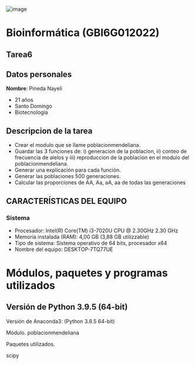 ![image](https://user-images.githubusercontent.com/94584346/179644556-6506537a-4010-416f-8aec-2ceb35aa14b7.png)

# Bioinformática (GBI6G012022)
## Tarea6



## Datos personales
**Nombre**: Pineda Nayeli
- 21 años
- Santo Domingo
- Biotecnología

## Descripcion de la tarea
- Crear el modulo que se llame poblacionmendeliana.
- Guardar las 3 funciones de: i) generacion de la poblacion, ii) conteo de frecuencia de alelos y iii) reproduccion de la poblacion en el modulo del poblacionmendeliana.
- Generar una explicación para cada función.
- Generar las poblaciones 500 generaciones. 
- Calcular las proporciones de AA, Aa, aA, aa de todas las generaciones

## CARACTERÍSTICAS DEL EQUIPO 
### Sistema
- Procesador: Intel(R) Core(TM) i3-7020U CPU @ 2.30GHz 2.30 GHz
- Memoria instalada (RAM): 4,00 GB (3,88 GB utilizzable)
- Tipo de sistema: Sistema operativo de 64 bits, procesador x64
- Nombre del equipo: DESKTOP-7TQ77UE

# Módulos, paquetes y programas utilizados 

## Versión de Python 3.9.5 (64-bit)

Versión de Anaconda3: (Python 3.8.5 64-bit) 

Módulo.
poblacionmendeliana

Paquetes utilizados.

scipy
